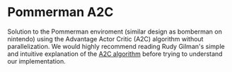 # Pommerman A2C
Solution to the Pommerman enviroment (similar design as bomberman on nintendo) using the Advantage Actor Critic (A2C) algorithm without parallelization. We would highly recommend reading Rudy Gilman's simple and intuitive explanation of the [A2C algorithm](https://hackernoon.com/intuitive-rl-intro-to-advantage-actor-critic-a2c-4ff545978752) before trying to understand our implementation. 
